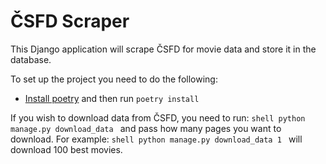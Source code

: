 # ČSFD Scraper
This Django application will scrape ČSFD for movie data and store it in the database.

To set up the project you need to do the following:
- [Install poetry](https://python-poetry.org/docs/) and then run ```poetry install```

If you wish to download data from ČSFD, you need to run:
```shell python manage.py download_data ``` and pass how many pages you want to download. For example:
```shell python manage.py download_data 1 ``` will download 100 best movies.